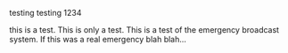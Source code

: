 testing testing 1234

this is a test. This is only a test. This is a test of the emergency broadcast system. If this was a real emergency blah blah...


